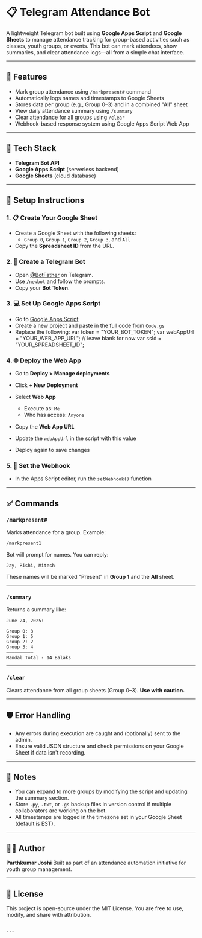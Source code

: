# 📋 Telegram Attendance Bot

A lightweight Telegram bot built using **Google Apps Script** and **Google Sheets** to manage attendance tracking for group-based activities such as classes, youth groups, or events. This bot can mark attendees, show summaries, and clear attendance logs—all from a simple chat interface.

---

## 🚀 Features

- Mark group attendance using `/markpresent#` command  
- Automatically logs names and timestamps to Google Sheets  
- Stores data per group (e.g., Group 0–3) and in a combined "All" sheet  
- View daily attendance summary using `/summary`  
- Clear attendance for all groups using `/clear`  
- Webhook-based response system using Google Apps Script Web App

---

## 🧰 Tech Stack

- **Telegram Bot API**  
- **Google Apps Script** (serverless backend)  
- **Google Sheets** (cloud database)  

---

## 📁 Setup Instructions

### 1. 📋 Create Your Google Sheet
- Create a Google Sheet with the following sheets:
  - `Group 0`, `Group 1`, `Group 2`, `Group 3`, and `All`
- Copy the **Spreadsheet ID** from the URL.

### 2. 🤖 Create a Telegram Bot
- Open [@BotFather](https://t.me/BotFather) on Telegram.
- Use `/newbot` and follow the prompts.
- Copy your **Bot Token**.

### 3. 💻 Set Up Google Apps Script

- Go to [Google Apps Script](https://script.google.com)
- Create a new project and paste in the full code from `Code.gs`
- Replace the following:
  var token = "YOUR_BOT_TOKEN";
  var webAppUrl = "YOUR_WEB_APP_URL"; // leave blank for now
  var ssId = "YOUR_SPREADSHEET_ID";

### 4. 🌐 Deploy the Web App

* Go to **Deploy > Manage deployments**
* Click **+ New Deployment**
* Select **Web App**

  * Execute as: `Me`
  * Who has access: `Anyone`
* Copy the **Web App URL**
* Update the `webAppUrl` in the script with this value
* Deploy again to save changes

### 5. 🔗 Set the Webhook

* In the Apps Script editor, run the `setWebhook()` function

---

## ✅ Commands

### `/markpresent#`

Marks attendance for a group. Example:

```
/markpresent1
```

Bot will prompt for names. You can reply:

```
Jay, Rishi, Mitesh
```

These names will be marked "Present" in **Group 1** and the **All** sheet.

---

### `/summary`

Returns a summary like:

```
June 24, 2025:

Group 0: 3  
Group 1: 5  
Group 2: 2  
Group 3: 4  
——————————  
Mandal Total - 14 Balaks
```

---

### `/clear`

Clears attendance from all group sheets (Group 0–3). **Use with caution.**

---

## 🛡 Error Handling

* Any errors during execution are caught and (optionally) sent to the admin.
* Ensure valid JSON structure and check permissions on your Google Sheet if data isn't recording.

---

## 📌 Notes

* You can expand to more groups by modifying the script and updating the summary section.
* Store `.py`, `.txt`, or `.gs` backup files in version control if multiple collaborators are working on the bot.
* All timestamps are logged in the timezone set in your Google Sheet (default is EST).

---

## 🧑‍💻 Author

**Parthkumar Joshi**
Built as part of an attendance automation initiative for youth group management.

---

## 📄 License

This project is open-source under the MIT License. You are free to use, modify, and share with attribution.

```

---
